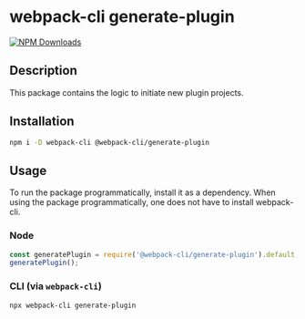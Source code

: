 # webpack-cli generate-plugin

[![NPM Downloads][downloads]][downloads-url]

## Description

This package contains the logic to initiate new plugin projects.

## Installation

```bash
npm i -D webpack-cli @webpack-cli/generate-plugin
```

## Usage

To run the package programmatically, install it as a dependency. When using the package programmatically, one does not have to install webpack-cli.

### Node

```js
const generatePlugin = require('@webpack-cli/generate-plugin').default;
generatePlugin();
```

### CLI (via `webpack-cli`)

```bash
npx webpack-cli generate-plugin
```

[downloads]: https://img.shields.io/npm/dm/@webpack-cli/generate-plugin.svg
[downloads-url]: https://www.npmjs.com/package/@webpack-cli/generate-plugin
